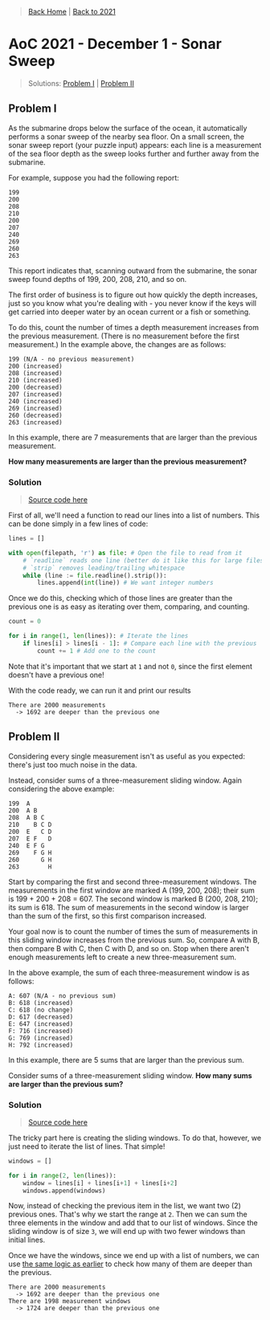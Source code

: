 > [Back Home](/)   &#124;   [Back to 2021](/2021/)

# AoC 2021 - December 1 - Sonar Sweep

> Solutions: [Problem I](#solution)   &#124;   [Problem II](#solution-1)

## Problem I

As the submarine drops below the surface of the ocean, it automatically performs a sonar sweep of the nearby sea floor. On a small screen, the sonar sweep report (your puzzle input) appears: each line is a measurement of the sea floor depth as the sweep looks further and further away from the submarine.

For example, suppose you had the following report:

	199
	200
	208
	210
	200
	207
	240
	269
	260
	263

This report indicates that, scanning outward from the submarine, the sonar sweep found depths of 199, 200, 208, 210, and so on.

The first order of business is to figure out how quickly the depth increases, just so you know what you're dealing with - you never know if the keys will get carried into deeper water by an ocean current or a fish or something.

To do this, count the number of times a depth measurement increases from the previous measurement. (There is no measurement before the first measurement.) In the example above, the changes are as follows:

	199 (N/A - no previous measurement)
	200 (increased)
	208 (increased)
	210 (increased)
	200 (decreased)
	207 (increased)
	240 (increased)
	269 (increased)
	260 (decreased)
	263 (increased)

In this example, there are 7 measurements that are larger than the previous measurement.

**How many measurements are larger than the previous measurement?**

### Solution

> [Source code here](https://github.com/kevinrpb/AoC/blob/main/2021/01/solution1.py)

First of all, we'll need a function to read our lines into a list of numbers. This can be done simply in a few lines of code:

```python
lines = []

with open(filepath, 'r') as file: # Open the file to read from it
	# `readline` reads one line (better do it like this for large files)
	# `strip` removes leading/trailing whitespace
	while (line := file.readline().strip()):
		lines.append(int(line)) # We want integer numbers
```

Once we do this, checking which of those lines are greater than the previous one is as easy as iterating over them, comparing, and counting.

<span id="code-snippet-count" />

```python
count = 0

for i in range(1, len(lines)): # Iterate the lines
	if lines[i] > lines[i - 1]: # Compare each line with the previous
		count += 1 # Add one to the count
```

Note that it's important that we start at `1` and not `0`, since the first element doesn't have a previous one!

With the code ready, we can run it and print our results

	There are 2000 measurements
	  -> 1692 are deeper than the previous one

## Problem II

Considering every single measurement isn't as useful as you expected: there's just too much noise in the data.

Instead, consider sums of a three-measurement sliding window. Again considering the above example:

	199  A
	200  A B
	208  A B C
	210    B C D
	200  E   C D
	207  E F   D
	240  E F G
	269    F G H
	260      G H
	263        H

Start by comparing the first and second three-measurement windows. The measurements in the first window are marked A (199, 200, 208); their sum is 199 + 200 + 208 = 607. The second window is marked B (200, 208, 210); its sum is 618. The sum of measurements in the second window is larger than the sum of the first, so this first comparison increased.

Your goal now is to count the number of times the sum of measurements in this sliding window increases from the previous sum. So, compare A with B, then compare B with C, then C with D, and so on. Stop when there aren't enough measurements left to create a new three-measurement sum.

In the above example, the sum of each three-measurement window is as follows:

	A: 607 (N/A - no previous sum)
	B: 618 (increased)
	C: 618 (no change)
	D: 617 (decreased)
	E: 647 (increased)
	F: 716 (increased)
	G: 769 (increased)
	H: 792 (increased)

In this example, there are 5 sums that are larger than the previous sum.

Consider sums of a three-measurement sliding window. **How many sums are larger than the previous sum?**

### Solution

> [Source code here](https://github.com/kevinrpb/AoC/blob/main/2021/01/solution2.py)

The tricky part here is creating the sliding windows. To do that, however, we just need to iterate the list of lines. That simple!

```python
windows = []

for i in range(2, len(lines)):
	window = lines[i] + lines[i+1] + lines[i+2]
	windows.append(windows)
```

Now, instead of checking the previous item in the list, we want two (2) previous ones. That's why we start the range at `2`. Then we can sum the three elements in the window and add that to our list of windows. Since the sliding window is of size `3`, we will end up with two fewer windows than initial lines.

Once we have the windows, since we end up with a list of numbers, we can use [the same logic as earlier](#code-snippet-count) to check how many of them are deeper than the previous.

	There are 2000 measurements
	  -> 1692 are deeper than the previous one
	There are 1998 measurement windows
	  -> 1724 are deeper than the previous one
